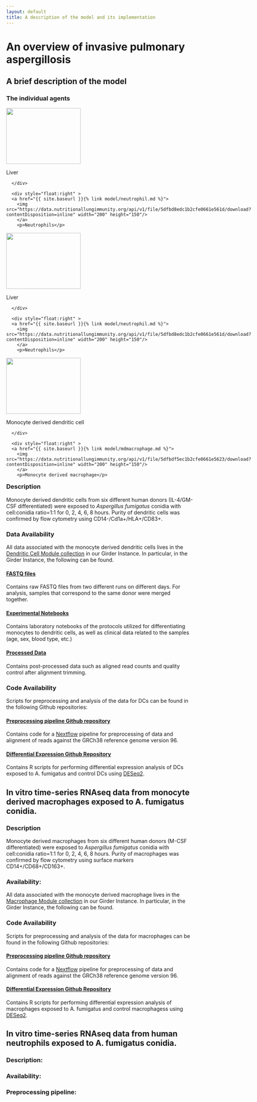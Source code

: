 ```yaml
---
layout: default
title: A description of the model and its implementation
---
```



# An overview of invasive pulmonary aspergillosis

## A brief description of the model



### The individual agents


<div class="image123">
    <div style="float:left" >
    <a href="{{ site.baseurl }}{% link model/neutrophil.md %}">
    <img  src="https://data.nutritionallungimmunity.org/api/v1/file/5dfbccd9c1b2cfe0661e561a/download?contentDisposition=inline" width="200" height="150"/>
    </a>
      <p>Liver</p>

      </div>

      <div style="float:right" >
      <a href="{{ site.baseurl }}{% link model/neutrophil.md %}">
        <img  src="https://data.nutritionallungimmunity.org/api/v1/file/5dfbd8edc1b2cfe0661e561d/download?contentDisposition=inline" width="200" height="150"/>
        </a>
        <p>Neutrophils</p>


</div>
</div>
<br>
<br>
<br>
<br>
<br>
<br>
<br>
<br>

<div class="image123">
    <div style="float:left" >
    <a href="{{ site.baseurl }}{% link model/neutrophil.md %}">
    <img  src="https://data.nutritionallungimmunity.org/api/v1/file/5dfbdfeac1b2cfe0661e5626/download?contentDisposition=inline" width="200" height="150"/>
    </a>
      <p>Liver</p>

      </div>

      <div style="float:right" >
      <a href="{{ site.baseurl }}{% link model/neutrophil.md %}">
        <img  src="https://data.nutritionallungimmunity.org/api/v1/file/5dfbd8edc1b2cfe0661e561d/download?contentDisposition=inline" width="200" height="150"/>
        </a>
        <p>Neutrophils</p>


</div>
</div>
<br>
<br>
<br>
<br>
<br>
<br>
<br>
<br>

<div class="image123">
    <div style="float:left" >
    <a href="{{ site.baseurl }}{% link model/mddc.md %}">
    <img  src="https://data.nutritionallungimmunity.org/api/v1/file/5dfbdee7c1b2cfe0661e5620/download?contentDisposition=inline" width="200" height="150"/>
    </a>
      <p>Monocyte derived dendritic cell</p>

      </div>

      <div style="float:right" >
      <a href="{{ site.baseurl }}{% link model/mdmacrophage.md %}">
        <img  src="https://data.nutritionallungimmunity.org/api/v1/file/5dfbdf5ec1b2cfe0661e5623/download?contentDisposition=inline" width="200" height="150"/>
        </a>
        <p>Monocyte derived macrophage</p>


</div>
</div>
<br>
<br>
<br>
<br>
<br>
<br>
<br>


### Description
Monocyte derived dendritic cells from six different human donors (IL-4/GM-CSF differentiated) were exposed to _Aspergillus fumigatus_ conidia with cell:conidia ratio=1:1 for 0, 2, 4, 6, 8 hours. Purity of dendritic cells was confirmed by flow cytometry using CD14-/Cd1a+/HLA+/CD83+.  

### Data Availability
All data associated with the monocyte derived dendritic cells lives in the [Dendritic Cell Module collection](https://data.nutritionallungimmunity.org/#collection/5d69826fef2e2603553c5677) in our Girder Instance. In particular, in the Girder Instance, the following can be found.

#### [FASTQ files](https://data.nutritionallungimmunity.org/#collection/5d69826fef2e2603553c5677/folder/5d70041def2e2603553c567f)
Contains raw FASTQ files from two different runs on different days. For analysis, samples that correspond to the same donor were merged together.
#### [Experimental Notebooks](https://data.nutritionallungimmunity.org/#collection/5d69826fef2e2603553c5677/folder/5d939b55ef2e2603553c56bd)
Contains laboratory notebooks of the protocols utilized for differentiating monocytes to dendritic cells, as well as clinical data related to the samples (age, sex, blood type, etc.)
#### [Processed Data](https://data.nutritionallungimmunity.org/#collection/5d69826fef2e2603553c5677/folder/5d939bcdef2e2603553c56c7)
Contains post-processed data such as aligned read counts and quality control after alignment trimming.

### Code Availability
Scripts for preprocessing and analysis of the data for DCs can be found in the following Github repositories:

#### [Preprocessing pipeline Github repository](https://github.com/NutritionalLungImmunity/NLI_response_to_Aspergillus_fumigatus_omics_data_analysis/DCvsM_response_to_AF_preprocessing)
Contains code for a [Nextflow](https://www.nextflow.io/) pipeline for preprocessing of data and alignment of reads against the GRCh38 reference genome version 96.
#### [Differential Expression Github Repository](https://github.com/NutritionalLungImmunity/NLI_response_to_Aspergillus_fumigatus_omics_data_analysis/DCvsM_response_to_AF_analysis)
Contains R scripts for performing differential expression analysis of DCs exposed to A. fumigatus and control DCs using [DESeq2](https://bioconductor.org/packages/release/bioc/html/DESeq2.html).

## __In vitro__ time-series RNAseq data from  monocyte derived macrophages exposed to A. fumigatus conidia.
### Description
Monocyte derived macrophages from six different human donors (M-CSF differentiated) were exposed to _Aspergillus fumigatus_ conidia with cell:conidia ratio=1:1 for 0, 2, 4, 6, 8 hours. Purity of macrophages was confirmed by flow cytometry using surface markers CD14+/CD68+/CD163+.
### Availability:
All data associated with the monocyte derived macrophage lives in the [Macrophage Module collection](https://data.nutritionallungimmunity.org/#collection/5d41dcf7ef2e26236e2bb3ef) in our Girder Instance. In particular, in the Girder Instance, the following can be found.



### Code Availability
Scripts for preprocessing and analysis of the data for macrophages can be found in the following Github repositories:
#### [Preprocessing pipeline Github repository](https://github.com/NutritionalLungImmunity/NLI_response_to_Aspergillus_fumigatus_omics_data_analysis/DCvsM_response_to_AF_preprocessing)
Contains code for a [Nextflow](https://www.nextflow.io/) pipeline for preprocessing of data and alignment of reads against the GRCh38 reference genome version 96.
#### [Differential Expression Github Repository](https://github.com/NutritionalLungImmunity/NLI_response_to_Aspergillus_fumigatus_omics_data_analysis/DCvsM_response_to_AF_analysis)
Contains R scripts for performing differential expression analysis of macrophages exposed to A. fumigatus and control macrophagess using [DESeq2](https://bioconductor.org/packages/release/bioc/html/DESeq2.html).

## __In vitro__ time-series RNAseq data from human neutrophils exposed to A. fumigatus conidia.
### Description:
### Availability:
### Preprocessing pipeline:
